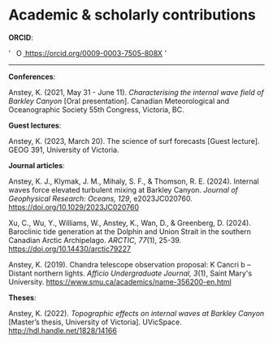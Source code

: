 # Academic &amp; scholarly contributions

**ORCID**:

'
    <a
    id="cy-effective-orcid-url"
    class="underline"
     href="https://orcid.org/0009-0003-7505-808X"
     target="orcid.widget"
     rel="me noopener noreferrer"
     style="vertical-align: top">
     <img
        src="https://orcid.org/sites/default/files/images/orcid_16x16.png"
        style="width: 1em; margin-inline-start: 0.5em"
        alt="ORCID iD icon"/>
      https://orcid.org/0009-0003-7505-808X
    </a>
'

___________________________________________

**Conferences**:

Anstey, K. (2021, May 31 - June 11). *Characterising the internal wave field of Barkley Canyon* [Oral presentation]. Canadian Meteorological and Oceanographic Society 55th Congress, Victoria, BC.

**Guest lectures**:

Anstey, K. (2023, March 20). The science of surf forecasts [Guest lecture]. GEOG 391, University of Victoria.

**Journal articles**:

Anstey, K. J., Klymak, J. M., Mihaly, S. F., & Thomson, R. E. (2024). Internal waves force elevated turbulent mixing at Barkley Canyon. *Journal of Geophysical Research: Oceans, 129*, e2023JC020760. https://doi.org/10.1029/2023JC020760

Xu, C., Wu, Y., Williams, W., Anstey, K., Wan, D., & Greenberg, D. (2024). Baroclinic tide generation at the Dolphin and Union Strait in the southern Canadian Arctic Archipelago. *ARCTIC, 77*(1), 25-39. https://doi.org/10.14430/arctic79227

Anstey, K. (2019). Chandra telescope observation proposal: K Cancri b – Distant northern lights. *Afficio Undergraduate Journal, 3*(1), Saint Mary's University. https://www.smu.ca/academics/name-356200-en.html

**Theses**:

Anstey, K. (2022). *Topographic effects on internal waves at Barkley Canyon* [Master’s thesis, University of Victoria]. UVicSpace. http://hdl.handle.net/1828/14166
